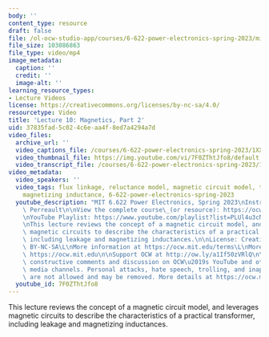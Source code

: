 ```yaml
---
body: ''
content_type: resource
draft: false
file: /ol-ocw-studio-app/courses/6-622-power-electronics-spring-2023/mit6_622s23_lecture_10_360p_16_9.mp4
file_size: 103086863
file_type: video/mp4
image_metadata:
  caption: ''
  credit: ''
  image-alt: ''
learning_resource_types:
- Lecture Videos
license: https://creativecommons.org/licenses/by-nc-sa/4.0/
resourcetype: Video
title: 'Lecture 10: Magnetics, Part 2'
uid: 37835fad-5c02-4c6e-aa4f-8ed7a4294a7d
video_files:
  archive_url: ''
  video_captions_file: /courses/6-622-power-electronics-spring-2023/1XXk-SybO21q5OzxmGlFnmID5TDqbtiHJ_transcript.webvtt
  video_thumbnail_file: https://img.youtube.com/vi/7F0ZThtJfo8/default.jpg
  video_transcript_file: /courses/6-622-power-electronics-spring-2023/1XXk-SybO21q5OzxmGlFnmID5TDqbtiHJ_transcript.pdf
video_metadata:
  video_speakers: ''
  video_tags: flux linkage, reluctance model, magnetic circuit model, transformers,
    magnetizing inductance, 6-622-power-electronics-spring-2023
  youtube_description: "MIT 6.622 Power Electronics, Spring 2023\nInstructor: David\
    \ Perreault\n\nView the complete course\_(or resource): https://ocw.mit.edu/courses/6-622-power-electronics-spring-2023/\L\
    \nYouTube Playlist: https://www.youtube.com/playlist?list=PLUl4u3cNGP62UTc77mJoubhDELSC8lfR0\n\
    \nThis lecture reviews the concept of a magnetic circuit model, and leverages\
    \ magnetic circuits to describe the characteristics of a practical transformer,\
    \ including leakage and magnetizing inductances.\n\nLicense: Creative Commons\
    \ BY-NC-SA\L\nMore information at https://ocw.mit.edu/terms\L\nMore courses at\
    \ https://ocw.mit.edu\n\nSupport OCW at http://ow.ly/a1If50zVRlQ\n\nWe encourage\
    \ constructive comments and discussion on OCW\u2019s YouTube and other social\
    \ media channels. Personal attacks, hate speech, trolling, and inappropriate comments\
    \ are not allowed and may be removed. More details at https://ocw.mit.edu/comments.\n"
  youtube_id: 7F0ZThtJfo8
---
```

This lecture reviews the concept of a magnetic circuit model, and leverages magnetic circuits to describe the characteristics of a practical transformer, including leakage and magnetizing inductances.